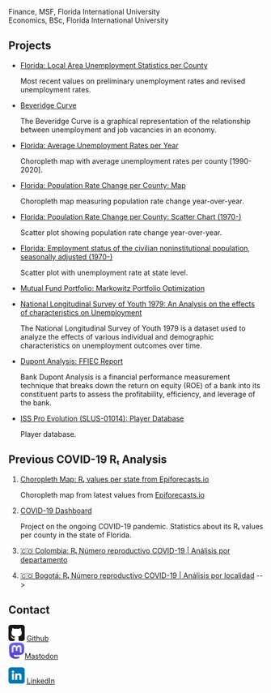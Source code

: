 <meta name="viewport" content="width=device-width, initial-scale=1.0">
<link rel="me" href="https://mastodon.cloud/@danielcs88">

Finance, MSF, Florida International University</br>
Economics, BSc, Florida International University

## Projects

- [Florida: Local Area Unemployment Statistics per County](/cues/fl_county_unemp_map.html)

  Most recent values on preliminary unemployment rates and revised unemployment rates.

- [Beveridge Curve](https://cloud.datapane.com/reports/OkpKyP7/beveridge-curve/)

  The Beveridge Curve is a graphical representation of the relationship between unemployment and job vacancies in an economy.

- [Florida: Average Unemployment Rates per Year](/cues/fl_unemployment_rate_map.html)

  Choropleth map with average unemployment rates per county \[1990-2020\].

- [Florida: Population Rate Change per County: Map](/cues/fl_heatmap_population.html)

  Choropleth map measuring population rate change year-over-year.

- [Florida: Population Rate Change per County: Scatter Chart (1970-)](/cues/fl_bubble_population.html)

  Scatter plot showing population rate change year-over-year.

- [Florida: Employment status of the civilian noninstitutional population, seasonally adjusted (1970-)](/cues/Florida_unemp_historical.html)

  Scatter plot with unemployment rate at state level.

- [Mutual Fund Portfolio: Markowitz Portfolio Optimization](https://nbviewer.org/github/danielcs88/project_fin6525/blob/main/Output_Project_Cardenas_Daniel_6102358.ipynb)

- [National Longitudinal Survey of Youth 1979: An Analysis on the effects of characteristics on Unemployment](https://nbviewer.org/github/danielcs88/NLSY_79/blob/master/Project.ipynb)

  The National Longitudinal Survey of Youth 1979 is a dataset used to analyze the effects of various individual and demographic characteristics on unemployment outcomes over time.

- [Dupont Analysis: FFIEC Report](https://nbviewer.org/github/danielcs88/dupont_analysis/blob/master/dupont_analysis_assignment.ipynb)

  Bank Dupont Analysis is a financial performance measurement technique that breaks down the return on equity (ROE) of a bank into its constituent parts to assess the profitability, efficiency, and leverage of the bank.

- [ISS Pro Evolution (SLUS-01014): Player Database](https://github.com/danielcs88/iss_pro_evo_we_4_player_db)

  Player database.

## Previous COVID-19 Rₜ Analysis

1. [Choropleth Map: Rₜ values per state from Epiforecasts.io](https://danielcs88.github.io/html/rt.html)

   Choropleth map from latest values from [Epiforecasts.io](https://epiforecasts.io/covid/posts/national/united-states/)

2. [COVID-19 Dashboard](/covid-19.html)

   Project on the ongoing COVID-19 pandemic. Statistics about its Rₜ values per county in the state of Florida.

3. [🇨🇴 Colombia: Rₜ Número reproductivo COVID-19 | Análisis por departamento](Colombia%20R_t.html)

4. [🇨🇴 Bogotá: Rₜ Número reproductivo COVID-19 | Análisis por localidad](/Bogota_Rt.html) -->

## Contact

<img src="assets/github.svg" alt="drawing" width="32" /> [Github](https://github.com/danielcs88)  
<img src="assets/mastodon.svg" alt="drawing" width="32" rel="me"/>[Mastodon](https://mastodon.cloud/@danielcs88)

<!-- <img src="assets/twitter.svg" alt="drawing" width="32" /> [Twitter](https://twitter.com/DanielCardenas_)   -->

<img src="assets/linkedin.svg" width="32" /> [LinkedIn](https://www.linkedin.com/in/danielcs88/)
